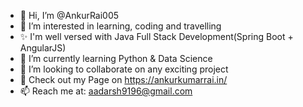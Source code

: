 - 👋 Hi, I’m @AnkurRai005
- 👀 I’m interested in learning, coding and travelling
- ✨ I'm well versed with Java Full Stack Development(Spring Boot + AngularJS)
- 🌱 I’m currently learning Python & Data Science
- 💞️ I’m looking to collaborate on any exciting project
- 🎯 Check out my Page on https://ankurkumarrai.in/
- 📫 Reach me at: aadarsh9196@gmail.com

<!---
AnkurRai005/AnkurRai005 is a ✨ special ✨ repository because its `README.md` (this file) appears on your GitHub profile.
You can click the Preview link to take a look at your changes.
--->
